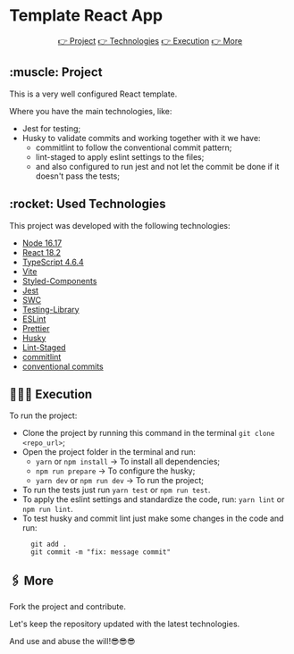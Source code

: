 # Template React App

<div align="center">
 <a href="#project">👉 Project</a>
 <a href="#technologies">👉 Technologies</a>
 <a href="#execution">👉 Execution</a>
 <a href="#more">👉 More</a>
</div>

<h2 id="project">:muscle: Project</h2>
This is a very well configured React template.

Where you have the main technologies, like:

- Jest for testing;
- Husky to validate commits and working together with it we have:
  - commitlint to follow the conventional commit pattern;
  - lint-staged to apply eslint settings to the files;
  - and also configured to run jest and not let the commit be done if it doesn't pass the tests;

<h2 id="technologies">:rocket: Used Technologies</h2>

This project was developed with the following technologies:

- [Node 16.17](https://nodejs.org/en/)
- [React 18.2](https://reactjs.org/)
- [TypeScript 4.6.4](https://www.typescriptlang.org/)
- [Vite](https://vitejs.dev/)
- [Styled-Components](https://github.com/styled-components/styled-components)
- [Jest](https://jestjs.io/)
- [SWC](https://swc.rs/docs/usage/jest)
- [Testing-Library](https://testing-library.com/docs/)
- [ESLint](https://eslint.org/)
- [Prettier](https://prettier.io/)
- [Husky](https://typicode.github.io/husky/#/)
- [Lint-Staged](https://github.com/okonet/lint-staged)
- [commitlint](https://commitlint.js.org/#/)
- [conventional commits](https://www.conventionalcommits.org/en/v1.0.0/)

<h2 id="execution">👨🏻‍💻 Execution</h2>

To run the project:

- Clone the project by running this command in the terminal `git clone <repo_url>`;
- Open the project folder in the terminal and run:
  - `yarn` or `npm install` -> To install all dependencies;
  - `npm run prepare` -> To configure the husky;
  - `yarn dev` or `npm run dev` -> To run the project;
- To run the tests just run `yarn test` or `npm run test`.
- To apply the eslint settings and standardize the code, run: `yarn lint` or `npm run lint`.
- To test husky and commit lint just make some changes in the code and run:
  ```
    git add .
    git commit -m "fix: message commit"
  ```

<h2 id="more">🖇 More</h2>

Fork the project and contribute.

Let's keep the repository updated with the latest technologies.

And use and abuse the will!😎😎😎
